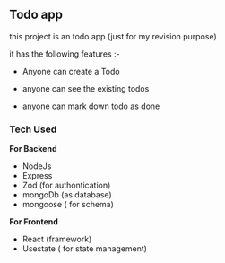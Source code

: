 ## Todo app

  

this project is an todo app (just for my revision purpose)

it has the following features :-

  

- Anyone can create a Todo

- anyone can see the existing todos

- anyone can mark down todo as done

### Tech Used

**For Backend**
- NodeJs
- Express
- Zod (for authontication)
- mongoDb (as database)
- mongoose ( for schema)

**For Frontend**

- React (framework)
- Usestate ( for state management)